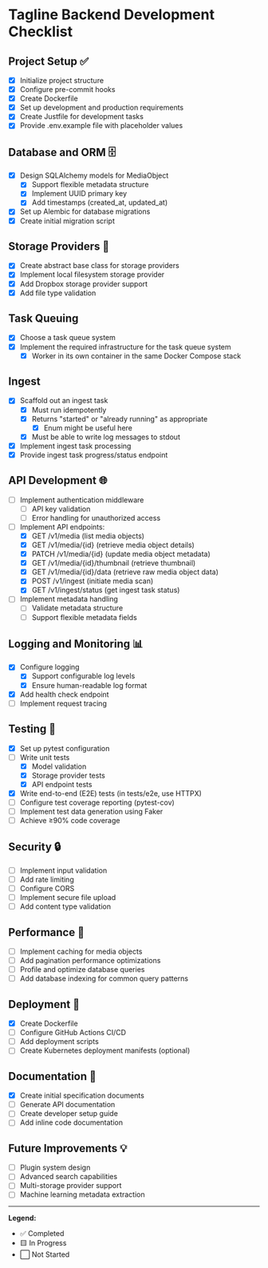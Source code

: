 # Tagline Backend Development Checklist

## Project Setup ✅
- [x] Initialize project structure
- [x] Configure pre-commit hooks
- [x] Create Dockerfile
- [x] Set up development and production requirements
- [x] Create Justfile for development tasks
- [x] Provide .env.example file with placeholder values

## Database and ORM 🗄️
- [x] Design SQLAlchemy models for MediaObject
  - [x] Support flexible metadata structure
  - [x] Implement UUID primary key
  - [x] Add timestamps (created_at, updated_at)
- [x] Set up Alembic for database migrations
- [x] Create initial migration script

## Storage Providers 💾
- [x] Create abstract base class for storage providers
- [x] Implement local filesystem storage provider
- [x] Add Dropbox storage provider support
- [x] Add file type validation

## Task Queuing
- [x] Choose a task queue system
- [x] Implement the required infrastructure for the task queue system
  - [x] Worker in its own container in the same Docker Compose stack

## Ingest
- [x] Scaffold out an ingest task
  - [x] Must run idempotently
  - [x] Returns "started" or "already running" as appropriate
    - [x] Enum might be useful here
  - [x] Must be able to write log messages to stdout
- [x] Implement ingest task processing
- [x] Provide ingest task progress/status endpoint

## API Development 🌐
- [ ] Implement authentication middleware
  - [ ] API key validation
  - [ ] Error handling for unauthorized access
- [ ] Implement API endpoints:
  - [x] GET /v1/media (list media objects)
  - [x] GET /v1/media/{id} (retrieve media object details)
  - [x] PATCH /v1/media/{id} (update media object metadata)
  - [x] GET /v1/media/{id}/thumbnail (retrieve thumbnail)
  - [x] GET /v1/media/{id}/data (retrieve raw media object data)
  - [x] POST /v1/ingest (initiate media scan)
  - [x] GET /v1/ingest/status (get ingest task status)
- [ ] Implement metadata handling
  - [ ] Validate metadata structure
  - [ ] Support flexible metadata fields

## Logging and Monitoring 📊
- [x] Configure logging
  - [x] Support configurable log levels
  - [x] Ensure human-readable log format
- [x] Add health check endpoint
- [ ] Implement request tracing

## Testing 🧪
- [x] Set up pytest configuration
- [ ] Write unit tests
  - [x] Model validation
  - [x] Storage provider tests
  - [x] API endpoint tests
- [x] Write end-to-end (E2E) tests (in tests/e2e, use HTTPX)
- [ ] Configure test coverage reporting (pytest-cov)
- [ ] Implement test data generation using Faker
- [ ] Achieve ≥90% code coverage

## Security 🔒
- [ ] Implement input validation
- [ ] Add rate limiting
- [ ] Configure CORS
- [ ] Implement secure file upload
- [ ] Add content type validation

## Performance 🚀
- [ ] Implement caching for media objects
- [ ] Add pagination performance optimizations
- [ ] Profile and optimize database queries
- [ ] Add database indexing for common query patterns

## Deployment 🚢
- [x] Create Dockerfile
- [ ] Configure GitHub Actions CI/CD
- [ ] Add deployment scripts
- [ ] Create Kubernetes deployment manifests (optional)

## Documentation 📝
- [x] Create initial specification documents
- [ ] Generate API documentation
- [ ] Create developer setup guide
- [ ] Add inline code documentation

## Future Improvements 💡
- [ ] Plugin system design
- [ ] Advanced search capabilities
- [ ] Multi-storage provider support
- [ ] Machine learning metadata extraction

---

**Legend:**
- ✅ Completed
- 🟨 In Progress
- ⬜ Not Started
